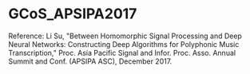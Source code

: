 # GCoS_APSIPA2017

Reference:
Li Su, "Between Homomorphic Signal Processing and Deep Neural Networks: 
Constructing Deep Algorithms for Polyphonic Music Transcription," Proc. 
Asia Pacific Signal and Infor. Proc. Asso. Annual Summit and Conf. 
(APSIPA ASC), December 2017.
